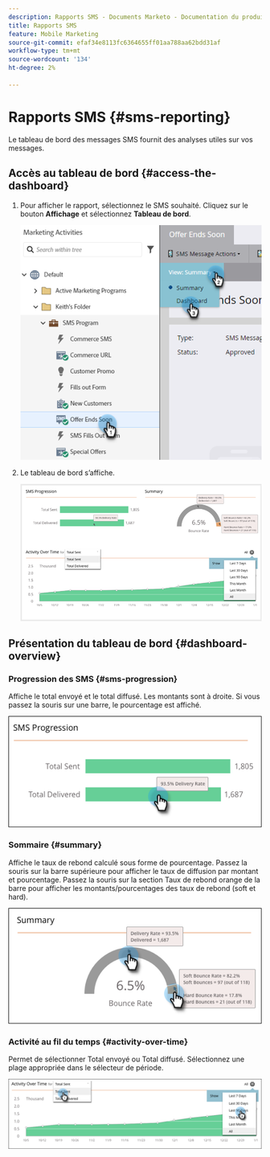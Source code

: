 ```yaml
---
description: Rapports SMS - Documents Marketo - Documentation du produit
title: Rapports SMS
feature: Mobile Marketing
source-git-commit: efaf34e8113fc6364655ff01aa788aa62bdd31af
workflow-type: tm+mt
source-wordcount: '134'
ht-degree: 2%

---
```


# Rapports SMS {#sms-reporting}

Le tableau de bord des messages SMS fournit des analyses utiles sur vos messages.

## Accès au tableau de bord {#access-the-dashboard}

1. Pour afficher le rapport, sélectionnez le SMS souhaité. Cliquez sur le bouton **Affichage** et sélectionnez **Tableau de bord**.

   ![](assets/sms-reporting-1.png)

1. Le tableau de bord s’affiche.

   ![](assets/sms-reporting-2.png)

## Présentation du tableau de bord {#dashboard-overview}

### Progression des SMS {#sms-progression}

Affiche le total envoyé et le total diffusé. Les montants sont à droite. Si vous passez la souris sur une barre, le pourcentage est affiché.

![](assets/sms-reporting-3.png)

### Sommaire {#summary}

Affiche le taux de rebond calculé sous forme de pourcentage. Passez la souris sur la barre supérieure pour afficher le taux de diffusion par montant et pourcentage. Passez la souris sur la section Taux de rebond orange de la barre pour afficher les montants/pourcentages des taux de rebond (soft et hard).

![](assets/sms-reporting-4.png)

### Activité au fil du temps {#activity-over-time}

Permet de sélectionner Total envoyé ou Total diffusé. Sélectionnez une plage appropriée dans le sélecteur de période.

![](assets/sms-reporting-5.png)
